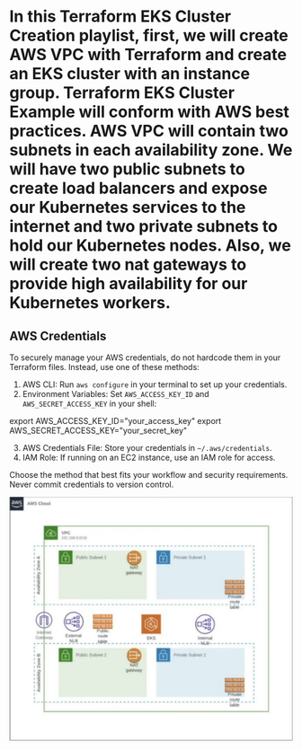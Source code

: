 # In this Terraform EKS Cluster Creation playlist, first, we will create AWS VPC with Terraform and create an EKS cluster with an instance group. Terraform EKS Cluster Example will conform with AWS best practices. AWS VPC will contain two subnets in each availability zone. We will have two public subnets to create load balancers and expose our Kubernetes services to the internet and two private subnets to hold our Kubernetes nodes. Also, we will create two nat gateways to provide high availability for our Kubernetes workers.

## AWS Credentials

To securely manage your AWS credentials, do not hardcode them in your Terraform files. Instead, use one of these methods:

1. AWS CLI: Run `aws configure` in your terminal to set up your credentials.
2. Environment Variables: Set `AWS_ACCESS_KEY_ID` and `AWS_SECRET_ACCESS_KEY` in your shell:

export AWS_ACCESS_KEY_ID="your_access_key"
export AWS_SECRET_ACCESS_KEY="your_secret_key"


3. AWS Credentials File: Store your credentials in `~/.aws/credentials`.
4. IAM Role: If running on an EC2 instance, use an IAM role for access.

Choose the method that best fits your workflow and security requirements. Never commit credentials to version control.


![alt text](image.png)
